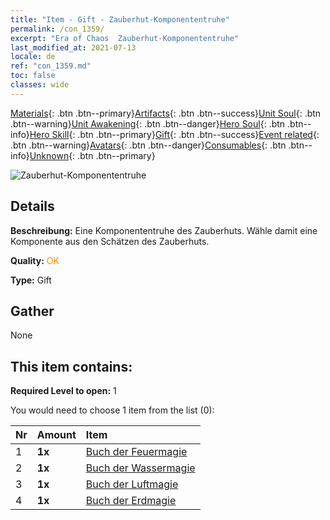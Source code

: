 ```yaml
---
title: "Item - Gift - Zauberhut-Komponententruhe"
permalink: /con_1359/
excerpt: "Era of Chaos  Zauberhut-Komponententruhe"
last_modified_at: 2021-07-13
locale: de
ref: "con_1359.md"
toc: false
classes: wide
---
```

 [Materials](/ItemsDE/){: .btn .btn--primary}[Artifacts](/ItemsDE/Artifacts/){: .btn .btn--success}[Unit Soul](/ItemsDE/UnitSoul/){: .btn .btn--warning}[Unit Awakening](/ItemsDE/UnitAwakening/){: .btn .btn--danger}[Hero Soul](/ItemsDE/HeroSoul/){: .btn .btn--info}[Hero Skill](/ItemsDE/HeroSkill/){: .btn .btn--primary}[Gift](/ItemsDE/Gift/){: .btn .btn--success}[Event related](/ItemsDE/Events/){: .btn .btn--warning}[Avatars](/ItemsDE/Avatars/){: .btn .btn--danger}[Consumables](/ItemsDE/Consumables/){: .btn .btn--info}[Unknown](/ItemsDE/Unknown/){: .btn .btn--primary}

 ![Zauberhut-Komponententruhe](/images/t/i_906036.png)

## Details
 **Beschreibung:** Eine Komponententruhe des Zauberhuts. Wähle damit eine Komponente aus den Schätzen des Zauberhuts.

 **Quality:** <span style="color: #FF8C00">OK</span>

 **Type:** Gift

## Gather

  None

## This item contains:

 **Required Level to open:** 1

 You would need to choose 1 item from the list (0):

  | Nr | Amount |     Item    |
  |:---|:-------|:------------|
  | 1 |  **1x** | [Buch der Feuermagie](/ItemsDE/art_178/) |  | 
  | 2 |  **1x** | [Buch der Wassermagie](/ItemsDE/art_179/) |  | 
  | 3 |  **1x** | [Buch der Luftmagie](/ItemsDE/art_180/) |  | 
  | 4 |  **1x** | [Buch der Erdmagie](/ItemsDE/art_181/) |  | 
